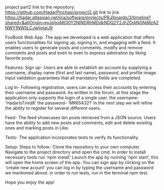 project part2
link to the repository:
https://github.com/HadarPinchasi/project2.git
link to jira:
https://hadar.atlassian.net/jira/software/projects/PRJ/boards/3/timeline?shared=&atlOrigin=eyJpIjoiMGI0Y2NlNDRhMDdkNDQ2Y2JhZDdjNGNjMzA2NWY1NWIiLCJwIjoiaiJ9 

FooBook Web App.
The app we developed is a web application that offers users functionalities for signing up, signing in, and engaging with a feed. It enables users to generate posts and comments, modify and remove comments and posts and even to even to express admiration by liking favorite posts.

Features:
Sign up- Users are able to establish an account by supplying a username, display name (first and last name), password, and profile image. Input validation guarantees that all mandatory fields are completed.

Log In- Following registration, users can access their accounts by entering their username and password. As written in the forum, at this stage the application only supports the login of a single user.
the username- 'HadarIsTired8'
the password-  'MR654321'
In the next step we will refine the ability to register for several different users.

Feed- The feed showcases ten posts retrieved from a JSON source. Users have the ability to add new posts and comments, edit and delete existing ones and marking posts in Like.

Tests- The application incorporates tests to verify its functionality.

Setup:
Steps to follow-
Clone the repository to your own computer.
Navigate to the project directory amd open the cmd.
In order to install necessary tools run 'npm install'
Launch the app by running 'npm start', this will open the home screen of the app.
You can sign app by clicking on the 'create new acount'
you can log in by typing the username and password we mantioned above.
in order to run tests, run in the terminal npm test.

Hope you enjoy the app!










